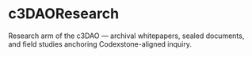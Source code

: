 # c3DAOResearch
Research arm of the c3DAO — archival whitepapers, sealed documents, and field studies anchoring Codexstone-aligned inquiry.
